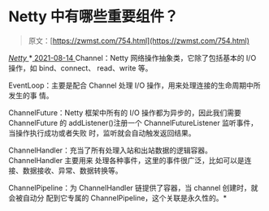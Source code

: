 <!--yml
category: 未分类
date: 0001-01-01 00:00:00
--->

# Netty 中有哪些重要组件？

> 原文：[https://zwmst.com/754.html](https://zwmst.com/754.html)

   [ *Netty* ](https://zwmst.com/netty)*[ <time datetime="2021-08-14T08:03:19+08:00"> 2021-08-14 </time> ](https://zwmst.com/754.html)  Channel：Netty 网络操作抽象类，它除了包括基本的 I/O 操作，如 bind、connect、 read、write 等。

EventLoop：主要是配合 Channel 处理 I/O 操作，用来处理连接的生命周期中所发生的事 情。

ChannelFuture：Netty 框架中所有的 I/O 操作都为异步的，因此我们需要 ChannelFuture 的 addListener()注册一个 ChannelFutureListener 监听事件，当操作执行成功或者失败 时，监听就会自动触发返回结果。

ChannelHandler：充当了所有处理入站和出站数据的逻辑容器。ChannelHandler 主要用来 处理各种事件，这里的事件很广泛，比如可以是连接、数据接收、异常、数据转换等。

ChannelPipeline：为 ChannelHandler 链提供了容器，当 channel 创建时，就会被自动分 配到它专属的 ChannelPipeline，这个关联是永久性的。*